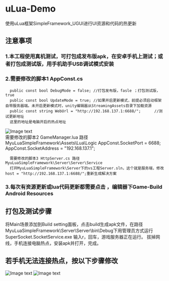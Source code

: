 # uLua-Demo
使用uLua框架SimpleFramework_UGUI进行UI资源和代码的热更新

## 注意事项
### 1.本工程使用真机测试，可打包成发布版apk，在安卓手机上测试；或者打包成测试版，用手机助手USB调试模式安装
### 2.需要修改的脚本1 AppConst.cs       
      public const bool DebugMode = false; //打包发布版，fasle ；打包测试版，true
	  public const bool UpdateMode = true; //如果开启更新模式，前提必须启动框架自带服务器端。未开启更新模式时，unity编辑器从StreamingAssets目录下加载资源
	  public const string WebUrl = "http://192.168.137.1:6688/";      //测试更新地址
	  这里的地址是电脑开启的热点地址
![Image text](https://raw.github.com/nongzhang/uLua-Demo/master/GuidePicture/ip.png)		  
      需要修改的脚本2 GameManager.lua 路径MyuLuaSimpleFramework\Assets\Lua\Logic
	  AppConst.SocketPort = 6688;
      AppConst.SocketAddress = "192.168.137.1";
	  
	  需要修改的脚本3 HttpServer.cs 路径MyuLuaSimpleFramework\Server\Server\Service
	  打开MyuLuaSimpleFramework\Server下的vs工程Server.sln，这个就是服务端，修改host = "http://192.168.137.1:6688/";重新生成解决方案
  
### 3.每次有资源更新或lua代码更新都需要点击 ，编辑器下Game-Build Android Resources
## 打包及测试步骤
   将Main场景添加到Build setting面板，点击build生成apk文件，在路径MyuLuaSimpleFramework\Server\Server\bin\Debug下用管理员方式运行SuperSocket.SocketService.exe
   输入r，回车，游戏服务器正在运行。
   拔掉网线，手机连接电脑热点，安装apk并打开，完成。
   
## 若手机无法连接热点，按以下步骤修改
![Image text](https://raw.github.com/nongzhang/uLua-Demo/master/GuidePicture/以太网.png)
![Image text](https://raw.github.com/nongzhang/uLua-Demo/master/GuidePicture/热点修改.png)

